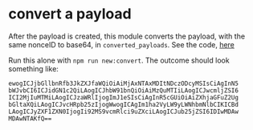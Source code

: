 # convert a payload

After the payload is created, this module converts the payload, with the same nonceID to base64, in `converted_payloads`. See the code, [here](../modules/convertPayload.js)

Run this alone with `npm run new:convert`. The outcome should look something like:

```
ewogICJjbGllbnRfb3JkZXJfaWQiOiAiMjAxNTAxMDItNDczODcyMSIsCiAgInN5
bWJvbCI6ICJidGN1c2QiLAogICJhbW91bnQiOiAiMzQuMTIiLAogICJwcmljZSI6
ICI2MjIuMTMiLAogICJzaWRlIjogImJ1eSIsCiAgInR5cGUiOiAiZXhjaGFuZ2Ug
bGltaXQiLAogICJvcHRpb25zIjogWwogICAgIm1ha2VyLW9yLWNhbmNlbCIKICBd
LAogICJyZXF1ZXN0IjogIi92MS9vcmRlci9uZXciLAogICJub25jZSI6IDIwMDAw
MDAwNTAKfQ==
```
